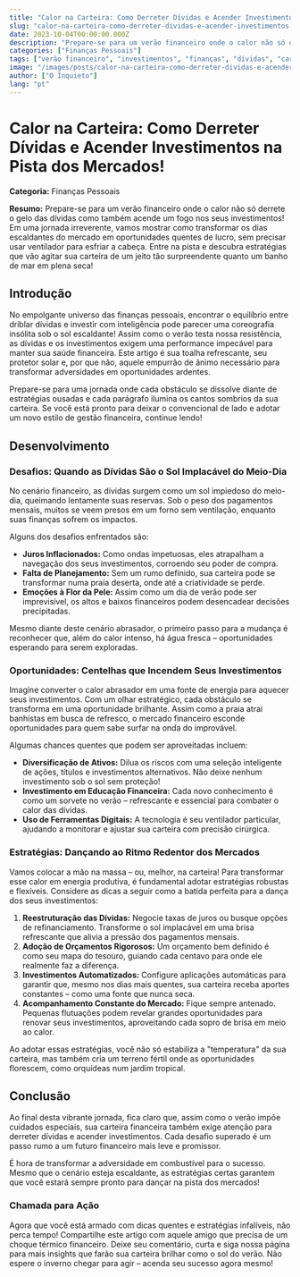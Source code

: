 ```yaml
---
title: "Calor na Carteira: Como Derreter Dívidas e Acender Investimentos na Pista dos Mercados!"
slug: "calor-na-carteira-como-derreter-dividas-e-acender-investimentos-na-pista-dos-mercados"
date: 2023-10-04T00:00:00.000Z
description: "Prepare-se para um verão financeiro onde o calor não só derrete o gelo das dívidas como também acende um fogo nos seus investimentos! Em uma jornada irreverente, vamos mostrar como transformar os dias escaldantes do mercado em oportunidades quentes de lucro, sem precisar usar ventilador para esfriar a cabeça."
categories: ["Finanças Pessoais"]
tags: ["verão financeiro", "investimentos", "finanças", "dívidas", "carteira"]
image: "/images/posts/calor-na-carteira-como-derreter-dividas-e-acender-investimentos-na-pista-dos-mercados.jpg"
author: ["O Inquieto"]
lang: "pt"
---
```


# Calor na Carteira: Como Derreter Dívidas e Acender Investimentos na Pista dos Mercados!

**Categoria:** Finanças Pessoais

**Resumo:** Prepare-se para um verão financeiro onde o calor não só derrete o gelo das dívidas como também acende um fogo nos seus investimentos! Em uma jornada irreverente, vamos mostrar como transformar os dias escaldantes do mercado em oportunidades quentes de lucro, sem precisar usar ventilador para esfriar a cabeça. Entre na pista e descubra estratégias que vão agitar sua carteira de um jeito tão surpreendente quanto um banho de mar em plena seca!

## Introdução

No empolgante universo das finanças pessoais, encontrar o equilíbrio entre driblar dívidas e investir com inteligência pode parecer uma coreografia insólita sob o sol escaldante! Assim como o verão testa nossa resistência, as dívidas e os investimentos exigem uma performance impecável para manter sua saúde financeira. Este artigo é sua toalha refrescante, seu protetor solar e, por que não, aquele empurrão de ânimo necessário para transformar adversidades em oportunidades ardentes.

Prepare-se para uma jornada onde cada obstáculo se dissolve diante de estratégias ousadas e cada parágrafo ilumina os cantos sombrios da sua carteira. Se você está pronto para deixar o convencional de lado e adotar um novo estilo de gestão financeira, continue lendo!

## Desenvolvimento

### Desafios: Quando as Dívidas São o Sol Implacável do Meio-Dia

No cenário financeiro, as dívidas surgem como um sol impiedoso do meio-dia, queimando lentamente suas reservas. Sob o peso dos pagamentos mensais, muitos se veem presos em um forno sem ventilação, enquanto suas finanças sofrem os impactos.

Alguns dos desafios enfrentados são:

- **Juros Inflacionados:** Como ondas impetuosas, eles atrapalham a navegação dos seus investimentos, corroendo seu poder de compra.
- **Falta de Planejamento:** Sem um rumo definido, sua carteira pode se transformar numa praia deserta, onde até a criatividade se perde.
- **Emoções à Flor da Pele:** Assim como um dia de verão pode ser imprevisível, os altos e baixos financeiros podem desencadear decisões precipitadas.

Mesmo diante deste cenário abrasador, o primeiro passo para a mudança é reconhecer que, além do calor intenso, há água fresca – oportunidades esperando para serem exploradas.

### Oportunidades: Centelhas que Incendem Seus Investimentos

Imagine converter o calor abrasador em uma fonte de energia para aquecer seus investimentos. Com um olhar estratégico, cada obstáculo se transforma em uma oportunidade brilhante. Assim como a praia atrai banhistas em busca de refresco, o mercado financeiro esconde oportunidades para quem sabe surfar na onda do improvável.

Algumas chances quentes que podem ser aproveitadas incluem:

- **Diversificação de Ativos:** Dilua os riscos com uma seleção inteligente de ações, títulos e investimentos alternativos. Não deixe nenhum investimento sob o sol sem proteção!
- **Investimento em Educação Financeira:** Cada novo conhecimento é como um sorvete no verão – refrescante e essencial para combater o calor das dívidas.
- **Uso de Ferramentas Digitais:** A tecnologia é seu ventilador particular, ajudando a monitorar e ajustar sua carteira com precisão cirúrgica.

### Estratégias: Dançando ao Ritmo Redentor dos Mercados

Vamos colocar a mão na massa – ou, melhor, na carteira! Para transformar esse calor em energia produtiva, é fundamental adotar estratégias robustas e flexíveis. Considere as dicas a seguir como a batida perfeita para a dança dos seus investimentos:

1. **Reestruturação das Dívidas:** Negocie taxas de juros ou busque opções de refinanciamento. Transforme o sol implacável em uma brisa refrescante que alivia a pressão dos pagamentos mensais.
2. **Adoção de Orçamentos Rigorosos:** Um orçamento bem definido é como seu mapa do tesouro, guiando cada centavo para onde ele realmente faz a diferença.
3. **Investimentos Automatizados:** Configure aplicações automáticas para garantir que, mesmo nos dias mais quentes, sua carteira receba aportes constantes – como uma fonte que nunca seca.
4. **Acompanhamento Constante do Mercado:** Fique sempre antenado. Pequenas flutuações podem revelar grandes oportunidades para renovar seus investimentos, aproveitando cada sopro de brisa em meio ao calor.

Ao adotar essas estratégias, você não só estabiliza a "temperatura" da sua carteira, mas também cria um terreno fértil onde as oportunidades florescem, como orquídeas num jardim tropical.

## Conclusão

Ao final desta vibrante jornada, fica claro que, assim como o verão impõe cuidados especiais, sua carteira financeira também exige atenção para derreter dívidas e acender investimentos. Cada desafio superado é um passo rumo a um futuro financeiro mais leve e promissor.

É hora de transformar a adversidade em combustível para o sucesso. Mesmo que o cenário esteja escaldante, as estratégias certas garantem que você estará sempre pronto para dançar na pista dos mercados!

### Chamada para Ação

Agora que você está armado com dicas quentes e estratégias infalíveis, não perca tempo! Compartilhe este artigo com aquele amigo que precisa de um choque térmico financeiro. Deixe seu comentário, curta e siga nossa página para mais insights que farão sua carteira brilhar como o sol do verão. Não espere o inverno chegar para agir – acenda seu sucesso agora mesmo!